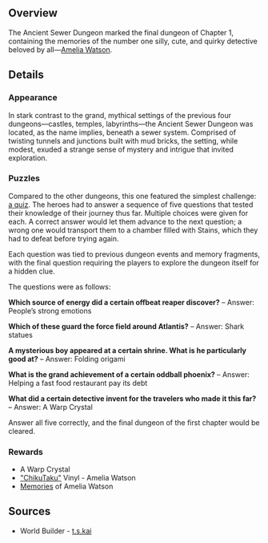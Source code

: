 <!-- title: Ancient Sewer Dungeon -->
<!-- quote: I want to work on something big! The case of the century! -->
<!-- chapters: 0 -->
<!-- images: (Ancient Sewer Dungeon's Entry), (Ancient Sewer Dungeon Overview #1), (Ancient Sewer Dungeon Overview #2), (Ancient Sewer Dungeon Overview #3)  -->
<!-- model: false -->

## Overview

The Ancient Sewer Dungeon marked the final dungeon of Chapter 1, containing the memories of the number one silly, cute, and quirky detective beloved by all—[Amelia Watson](#entry:ame-entry).

## Details

### Appearance

In stark contrast to the grand, mythical settings of the previous four dungeons—castles, temples, labyrinths—the Ancient Sewer Dungeon was located, as the name implies, beneath a sewer system. Comprised of twisting tunnels and junctions built with mud bricks, the setting, while modest, exuded a strange sense of mystery and intrigue that invited exploration.

### Puzzles

Compared to the other dungeons, this one featured the simplest challenge: [a quiz](https://www.youtube.com/live/i7g-HJMqZ_E?si=mMXZ1h38Mujkzloh&t=4056). The heroes had to answer a sequence of five questions that tested their knowledge of their journey thus far. Multiple choices were given for each. A correct answer would let them advance to the next question; a wrong one would transport them to a chamber filled with Stains, which they had to defeat before trying again.

Each question was tied to previous dungeon events and memory fragments, with the final question requiring the players to explore the dungeon itself for a hidden clue.

The questions were as follows:

**Which source of energy did a certain offbeat reaper discover?**
– Answer: People’s strong emotions

**Which of these guard the force field around Atlantis?**
– Answer: Shark statues

**A mysterious boy appeared at a certain shrine. What is he particularly good at?**
– Answer: Folding origami

**What is the grand achievement of a certain oddball phoenix?**
– Answer: Helping a fast food restaurant pay its debt

**What did a certain detective invent for the travelers who made it this far?**
– Answer: A Warp Crystal

Answer all five correctly, and the final dungeon of the first chapter would be cleared.

### Rewards

- A Warp Crystal
- ["ChikuTaku"](https://www.youtube.com/watch?v=fYVweqOW31w&pp=ygUJY2hpa3V0YWt1) Vinyl - Amelia Watson
- [Memories](https://www.youtube.com/watch?v=jDmyL6CuzBU&pp=ygUacmVjb2xsZWN0aW9uIGFtZWxpYSB3YXRzb24%3D) of Amelia Watson

## Sources

- World Builder - [t.s.kai](https://x.com/tskai_xx/status/1832470327122935920/photo/1)
